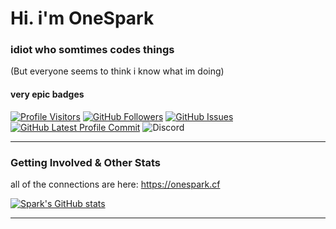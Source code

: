 # Hi. i'm OneSpark
### idiot who somtimes codes things
(But everyone seems to think i know what im doing)

#### very epic badges
 [![Profile Visitors](https://visitor-badge-reloaded.herokuapp.com/badge?page_id=dotargz.visitor.badge.reloaded&color=AA00C3&style=for-the-badge&logo=github)](https://github.com/dotargz)
 [![GitHub Followers](https://img.shields.io/github/followers/devxan?color=AA00C3&logo=github&style=for-the-badge)](https://github.com/dotargz?tab=followers/)
 [![GitHub Issues](https://img.shields.io/github/issues/dotargz/dotargz?label=Profile%20Issues&color=AA00C3&logo=github&style=for-the-badge)](https://github.com/dotargz/dotargz/issues/)
 [![GitHub Latest Profile Commit](https://img.shields.io/github/last-commit/dotargz/dotargz?color=AA00C3&logo=github&style=for-the-badge&label=Latest%20Profile%20Commit)](https://github.com/dotargz/dotargz/commits/master)
![Discord](https://img.shields.io/discord/811134347410931762?color=AA00C3&label=Discord%20Server&logo=discord&style=for-the-badge)
 
<hr>

### Getting Involved & Other Stats

all of the connections are here: https://onespark.cf

[![Spark's GitHub stats](https://github-readme-stats.vercel.app/api?username=dotargz&bg_color=30,AA00C3,AA00C3&title_color=fff&text_color=fff&icon_color=fff&show_icons=true)](https://github.com/anuraghazra/github-readme-stats)

<hr>
